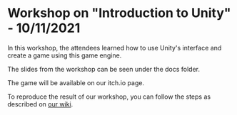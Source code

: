 # Workshop on "Introduction to Unity" - 10/11/2021

In this workshop, the attendees learned how to use Unity's interface and create a game using this game engine.

The slides from the workshop can be seen under the docs folder.

The game will be available on our itch.io page.

To reproduce the result of our workshop, you can follow the steps as described on [our wiki](https://github.com/ncgmfeup/Introduction_to_Unity_2021/wiki).
